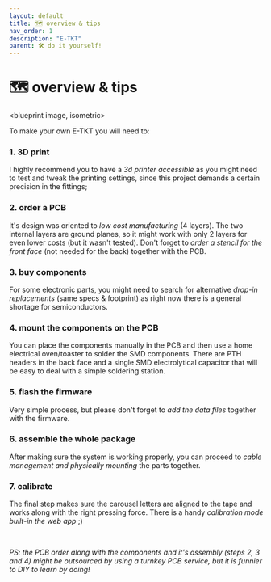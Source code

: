 ```yaml
---
layout: default
title: 🗺️ overview & tips
nav_order: 1
description: "E-TKT"
parent: 🛠️ do it yourself!
---
```


# 🗺️ **overview & tips**

<blueprint image, isometric>

To make your own E-TKT you will need to:
### 1. 3D print
I highly recommend you to have a *3d printer accessible* as you might need to test and tweak the printing settings, since this project demands a certain precision in the fittings;
  
### 2. order a PCB
It's design was oriented to *low cost manufacturing* (4 layers). The two internal layers are ground planes, so it might work with only 2 layers for even lower costs (but it wasn't tested). Don't forget to *order a stencil for the front face* (not needed for the back) together with the PCB.

### 3. buy components
For some electronic parts, you might need to search for alternative *drop-in replacements* (same specs & footprint) as right now there is a general shortage for semiconductors.

### 4. mount the components on the PCB
You can place the components manually in the PCB and then use a home electrical oven/toaster to solder the SMD components. There are PTH headers in the back face and a single SMD electrolytical capacitor that will be easy to deal with a simple soldering station.

### 5. flash the firmware
Very simple process, but please don't forget to *add the data files* together with the firmware.

### 6. assemble the whole package
After making sure the system is working properly, you can proceed to *cable management and physically mounting* the parts together.

### 7. calibrate
The final step makes sure the carousel letters are aligned to the tape and works along with the right pressing force. There is a handy *calibration mode built-in the web app* ;)

<br>

*PS: the PCB order along with the components and it's assembly (steps 2, 3 and 4) might be outsourced by using a turnkey PCB service, but it is funnier to DIY to learn by doing!*

